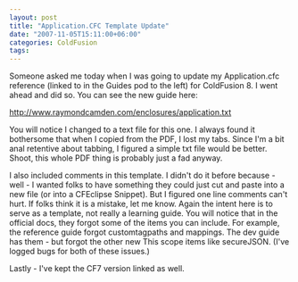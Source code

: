 ```yaml
---
layout: post
title: "Application.CFC Template Update"
date: "2007-11-05T15:11:00+06:00"
categories: ColdFusion 
tags: 
---
```


Someone asked me today when I was going to update my Application.cfc reference (linked to in the Guides pod to the left) for ColdFusion 8. I went ahead and did so. You can see the new guide here:

<a href="http://www.raymondcamden.com/enclosures/application.txt">http://www.raymondcamden.com/enclosures/application.txt</a>

You will notice I changed to a text file for this one. I always found it bothersome that when I copied from the PDF, I lost my tabs. Since I'm a bit anal retentive about tabbing, I figured a simple txt file would be better. Shoot, this whole PDF thing is probably just a fad anyway.

I also included comments in this template. I didn't do it before because - well - I wanted folks to have something they could just cut and paste into a new file (or into a CFEclipse Snippet). But I figured one line comments can't hurt. If folks think it is a mistake, let me know. Again the intent here is to serve as a template, not really a learning guide. You will notice that in the official docs, they forgot some of the items you can include. For example, the reference guide forgot customtagpaths and mappings. The dev guide has them - but forgot the other new This scope items like secureJSON. (I've logged bugs for both of these issues.)

Lastly - I've kept the CF7 version linked as well.